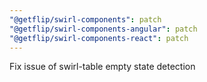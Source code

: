 ```yaml
---
"@getflip/swirl-components": patch
"@getflip/swirl-components-angular": patch
"@getflip/swirl-components-react": patch
---
```


Fix issue of swirl-table empty state detection
